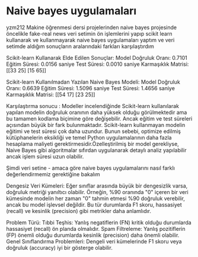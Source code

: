 # Naive bayes uygulamaları
 yzm212 Makine öğrenmesi dersi projelerinden naive bayes projesinde öncelikle fake-real news veri setimin ön işlemlerini yapıp scikit learn kullanarak ve kullanmayarak naive bayes uygulamaları yaptım ve veri setimde aldığım sonuçların aralarındaki farkları karşılaştırdım

Scikit-learn Kullanarak Elde Edilen Sonuçlar:
Model Doğruluk Oranı: 0.7101
Eğitim Süresi: 0.0156 saniye
Test Süresi: 0.0010 saniye
Karmaşıklık Matrisi:
   [[33 25]
    [15 65]]

Scikit-learn Kullanılmadan Yazılan Naive Bayes Modeli:
Model Doğruluk Oranı: 0.6639
Eğitim Süresi: 1.5096 saniye
Test Süresi: 1.4656 saniye
Karmaşıklık Matrisi:
  [[54 17]
    [23 25]]

Karşılaştırma sonucu :
Modeller incelendiğinde Scikit-learn kullanılarak yapılan modelin doğruluk oranının daha yüksek olduğu görülmektedir ama bu tamamen kodlama biçimine göre değişebilir. Ancak eğitim ve test süreleri açısından büyük bir fark bulunmaktadır. Scikit-learn kullanmayan modelin eğitimi ve test süresi çok daha uzundur. Bunun sebebi, optimize edilmiş kütüphanelerin eksikliği ve temel Python uygulamalarının daha fazla hesaplama maliyeti gerektirmesidir.Özelleştirilmiş bir model gerekliyse, Naive Bayes gibi algoritmalar sıfırdan uygulanarak detaylı analiz yapılabilir ancak işlem süresi uzun olabilir.

Şimdi veri setine - amaca göre naive bayes uygulamalarını nasıl farklı değerlendirmemiz gerektiğine bakalım

Dengesiz Veri Kümeleri: 
Eğer sınıflar arasında büyük bir dengesizlik varsa, doğruluk metriği yanıltıcı olabilir. Örneğin, %90 oranında "0" içeren bir veri kümesinde modelin her zaman "0" tahmin etmesi %90 doğruluk verebilir, ancak bu model işlevsel değildir. Bu tür durumlarda F1 skoru, hassasiyet (recall) ve kesinlik (precision) gibi metrikler daha anlamlıdır.

Problem Türü:
Tıbbi Teşhis: Yanlış negatiflerin (FN) kritik olduğu durumlarda hassasiyet (recall) ön planda olmalıdır.
Spam Filtreleme: Yanlış pozitiflerin (FP) önemli olduğu durumlarda kesinlik (precision) daha önemli olabilir.
Genel Sınıflandırma Problemleri: Dengeli veri kümelerinde F1 skoru veya doğruluk (accuracy) iyi bir gösterge olabilir.




